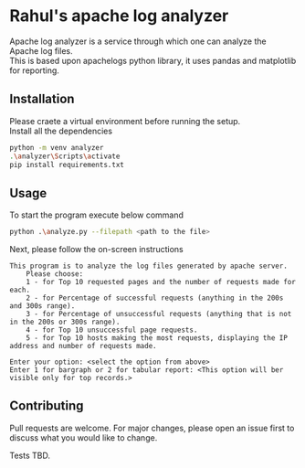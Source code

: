 # Rahul's apache log analyzer

Apache log analyzer is a service through which one can analyze the Apache log files.  
This is based upon apachelogs python library, it uses pandas and matplotlib for reporting.  

## Installation

Please craete a virtual environment before running the setup.  
Install all the dependencies  

```bash
python -m venv analyzer
.\analyzer\Scripts\activate
pip install requirements.txt
```

## Usage
To start the program execute below command  

```bash
python .\analyze.py --filepath <path to the file>
```

Next, please follow the on-screen instructions  

```text
This program is to analyze the log files generated by apache server.
    Please choose:
    1 - for Top 10 requested pages and the number of requests made for each.
    2 - for Percentage of successful requests (anything in the 200s and 300s range).
    3 - for Percentage of unsuccessful requests (anything that is not in the 200s or 300s range).
    4 - for Top 10 unsuccessful page requests.
    5 - for Top 10 hosts making the most requests, displaying the IP address and number of requests made.
```

```text
Enter your option: <select the option from above>
Enter 1 for bargraph or 2 for tabular report: <This option will ber visible only for top records.>
```

## Contributing
Pull requests are welcome. For major changes, please open an issue first to discuss what you would like to change.

Tests TBD.
